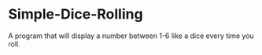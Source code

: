 # Simple-Dice-Rolling
A program that will display a number between 1-6 like a dice every time you roll.
